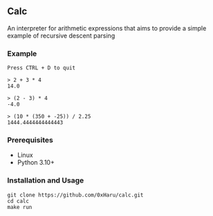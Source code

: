 ## Calc

An interpreter for arithmetic expressions that aims to provide a simple example of recursive descent parsing

### Example

```
Press CTRL + D to quit

> 2 + 3 * 4
14.0

> (2 - 3) * 4
-4.0

> (10 * (350 + -25)) / 2.25
1444.4444444444443
```

### Prerequisites

-   Linux
-   Python 3.10+

### Installation and Usage

```
git clone https://github.com/0xHaru/calc.git
cd calc
make run
```
